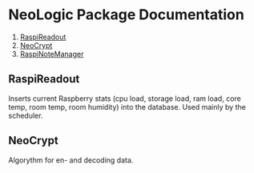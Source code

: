 # NeoLogic Package Documentation

1. [RaspiReadout](#raspireadout)
2. [NeoCrypt](#neocrypt)
3. [RaspiNoteManager](#raspinotemanager)

## RaspiReadout
Inserts current Raspberry stats (cpu load, storage load, ram load, core temp, room temp, room humidity) into the database. Used mainly by the scheduler.

## NeoCrypt
Algorythm for en- and decoding data.

